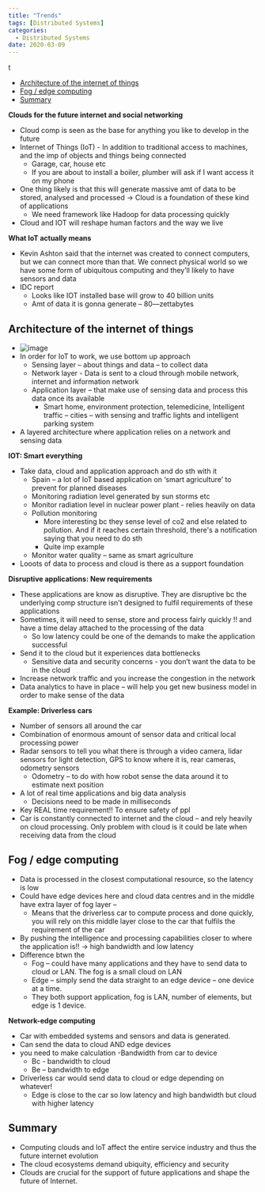 ```yaml
---
title: "Trends"
tags: [Distributed Systems]
categories:
  - Distributed Systems
date: 2020-03-09
---
```


t<!-- TOC START min:1 max:3 link:true asterisk:false update:true -->
  - [Architecture of the internet of things](#architecture-of-the-internet-of-things)
  - [Fog / edge computing](#fog--edge-computing)
  - [Summary](#summary)
<!-- TOC END -->




**Clouds for the future internet and social networking**
  - Cloud comp is seen as the base for anything you like to develop in
    the future
  - Internet of Things (IoT) - In addition to traditional access to
    machines, and the imp of objects and things being connected
      - Garage, car, house etc
      - If you are about to install a boiler, plumber will ask if I want
        access it on my phone
  - One thing likely is that this will generate massive amt of data to
    be stored, analysed and processed → Cloud is a foundation of these
    kind of applications
      - We need framework like Hadoop for data processing quickly
  - Cloud and IOT will reshape human factors and the way we live

**What IoT actually means**
  - Kevin Ashton said that the internet was created to connect
    computers, but we can connect more than that. We connect physical
    world so we have some form of ubiquitous computing and they’ll
    likely to have sensors and data
  - IDC report
      - Looks like IOT installed base will grow to 40 billion units
      - Amt of data it is gonna generate – 80—zettabytes


## Architecture of the internet of things

  - ![image](https://user-images.githubusercontent.com/33334078/75291173-9ffff580-5819-11ea-857b-eaf2a9ef2760.png)
  - In order for IoT to work, we use bottom up approach
      - Sensing layer – about things and data – to collect data
      - Network layer - Data is sent to a cloud through mobile network,
        internet and information network
      - Application layer – that make use of sensing data and process
        this data once its available
          - Smart home, environment protection, telemedicine,
            Intelligent traffic – cities – with sensing and traffic
            lights and intelligent parking system
  - A layered architecture where application relies on a network and
    sensing data


**IOT: Smart everything**
  - Take data, cloud and application approach and do sth with it
      - Spain – a lot of IoT based application on ‘smart agriculture’
        to prevent for planned diseases
      - Monitoring radiation level generated by sun storms etc
      - Monitor radiation level in nuclear power plant - relies heavily
        on data
      - Pollution monitoring
          - More interesting bc they sense level of co2 and else related
            to pollution. And if it reaches certain threshold, there's a
            notification saying that you need to do sth
          - Quite imp example
      - Monitor water quality – same as smart agriculture
  - Looots of data to process and cloud is there as a support foundation


**Disruptive applications: New requirements**
  - These applications are know as disruptive. They are disruptive bc
    the underlying comp structure isn't designed to fulfil requirements
    of these applications
  - Sometimes, it will need to sense, store and process fairly quickly
    \!\! and have a time delay attached to the processing of the data
      - So low latency could be one of the demands to make the
        application successful
  - Send it to the cloud but it experiences data bottlenecks
      - Sensitive data and security concerns - you don’t want the data
        to be in the cloud
  - Increase network traffic and you increase the congestion in the
    network
  - Data analytics to have in place – will help you get new business
    model in order to make sense of the data


**Example: Driverless cars**
  - Number of sensors all around the car
  - Combination of enormous amount of sensor data and critical local
    processing power
  - Radar sensors to tell you what there is through a video camera,
    lidar sensors for light detection, GPS to know where it is, rear
    cameras, odometry sensors
      - Odometry – to do with how robot sense the data around it to
        estimate next position
  - A lot of real time applications and big data analysis
      - Decisions need to be made in milliseconds
  - Key REAL time requirement\!\! To ensure safety of ppl
  - Car is constantly connected to internet and the cloud – and rely
    heavily on cloud processing. Only problem with cloud is it could be
    late when receiving data from the cloud

## Fog / edge computing
  - Data is processed in the closest computational resource, so the
    latency is low
  - Could have edge devices here and cloud data centres and in the
    middle have extra layer of fog layer –
      - Means that the driverless car to compute process and done
        quickly, you will rely on this middle layer close to the car
        that fulfils the requirement of the car
  - By pushing the intelligence and processing capabilities closer to
    where the application is\!\! → high bandwidth and low latency
  - Difference btwn the
      - Fog – could have many applications and they have to send data
        to cloud or LAN. The fog is a small cloud on LAN
      - Edge – simply send the data straight to an edge device – one
        device at a time.
      - They both support application, fog is LAN, number of
        elements, but edge is 1 device.

**Network-edge computing**
  - Car with embedded systems and sensors and data is generated.
  - Can send the data to cloud AND edge devices
  - you need to make calculation -Bandwidth from car to device
      - Bc - bandwidth to cloud
      - Be – bandwidth to edge
  - Driverless car would send data to cloud or edge depending on
    whatever\!
      - Edge is close to the car so low latency and high bandwidth but
        cloud with higher latency

## Summary
  - Computing clouds and IoT affect the entire service industry and thus
    the future internet evolution
  - The cloud ecosystems demand ubiquity, efficiency and security
  - Clouds are crucial for the support of future applications and
    shape the future of Internet.
